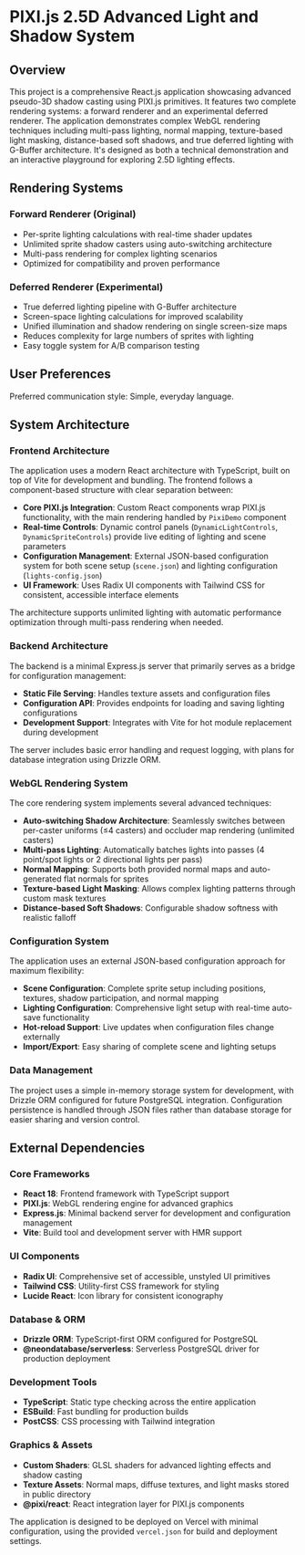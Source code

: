 # PIXI.js 2.5D Advanced Light and Shadow System

## Overview

This project is a comprehensive React.js application showcasing advanced pseudo-3D shadow casting using PIXI.js primitives. It features two complete rendering systems: a forward renderer and an experimental deferred renderer. The application demonstrates complex WebGL rendering techniques including multi-pass lighting, normal mapping, texture-based light masking, distance-based soft shadows, and true deferred lighting with G-Buffer architecture. It's designed as both a technical demonstration and an interactive playground for exploring 2.5D lighting effects.

## Rendering Systems

### Forward Renderer (Original)
- Per-sprite lighting calculations with real-time shader updates
- Unlimited sprite shadow casters using auto-switching architecture
- Multi-pass rendering for complex lighting scenarios
- Optimized for compatibility and proven performance

### Deferred Renderer (Experimental)
- True deferred lighting pipeline with G-Buffer architecture
- Screen-space lighting calculations for improved scalability
- Unified illumination and shadow rendering on single screen-size maps
- Reduces complexity for large numbers of sprites with lighting
- Easy toggle system for A/B comparison testing

## User Preferences

Preferred communication style: Simple, everyday language.

## System Architecture

### Frontend Architecture

The application uses a modern React architecture with TypeScript, built on top of Vite for development and bundling. The frontend follows a component-based structure with clear separation between:

- **Core PIXI.js Integration**: Custom React components wrap PIXI.js functionality, with the main rendering handled by `PixiDemo` component
- **Real-time Controls**: Dynamic control panels (`DynamicLightControls`, `DynamicSpriteControls`) provide live editing of lighting and scene parameters
- **Configuration Management**: External JSON-based configuration system for both scene setup (`scene.json`) and lighting configuration (`lights-config.json`)
- **UI Framework**: Uses Radix UI components with Tailwind CSS for consistent, accessible interface elements

The architecture supports unlimited lighting with automatic performance optimization through multi-pass rendering when needed.

### Backend Architecture

The backend is a minimal Express.js server that primarily serves as a bridge for configuration management:

- **Static File Serving**: Handles texture assets and configuration files
- **Configuration API**: Provides endpoints for loading and saving lighting configurations
- **Development Support**: Integrates with Vite for hot module replacement during development

The server includes basic error handling and request logging, with plans for database integration using Drizzle ORM.

### WebGL Rendering System

The core rendering system implements several advanced techniques:

- **Auto-switching Shadow Architecture**: Seamlessly switches between per-caster uniforms (≤4 casters) and occluder map rendering (unlimited casters)
- **Multi-pass Lighting**: Automatically batches lights into passes (4 point/spot lights or 2 directional lights per pass)
- **Normal Mapping**: Supports both provided normal maps and auto-generated flat normals for sprites
- **Texture-based Light Masking**: Allows complex lighting patterns through custom mask textures
- **Distance-based Soft Shadows**: Configurable shadow softness with realistic falloff

### Configuration System

The application uses an external JSON-based configuration approach for maximum flexibility:

- **Scene Configuration**: Complete sprite setup including positions, textures, shadow participation, and normal mapping
- **Lighting Configuration**: Comprehensive light setup with real-time auto-save functionality
- **Hot-reload Support**: Live updates when configuration files change externally
- **Import/Export**: Easy sharing of complete scene and lighting setups

### Data Management

The project uses a simple in-memory storage system for development, with Drizzle ORM configured for future PostgreSQL integration. Configuration persistence is handled through JSON files rather than database storage for easier sharing and version control.

## External Dependencies

### Core Frameworks
- **React 18**: Frontend framework with TypeScript support
- **PIXI.js**: WebGL rendering engine for advanced graphics
- **Express.js**: Minimal backend server for development and configuration management
- **Vite**: Build tool and development server with HMR support

### UI Components
- **Radix UI**: Comprehensive set of accessible, unstyled UI primitives
- **Tailwind CSS**: Utility-first CSS framework for styling
- **Lucide React**: Icon library for consistent iconography

### Database & ORM
- **Drizzle ORM**: TypeScript-first ORM configured for PostgreSQL
- **@neondatabase/serverless**: Serverless PostgreSQL driver for production deployment

### Development Tools
- **TypeScript**: Static type checking across the entire application
- **ESBuild**: Fast bundling for production builds
- **PostCSS**: CSS processing with Tailwind integration

### Graphics & Assets
- **Custom Shaders**: GLSL shaders for advanced lighting effects and shadow casting
- **Texture Assets**: Normal maps, diffuse textures, and light masks stored in public directory
- **@pixi/react**: React integration layer for PIXI.js components

The application is designed to be deployed on Vercel with minimal configuration, using the provided `vercel.json` for build and deployment settings.